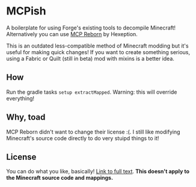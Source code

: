 # MCPish
A boilerplate for using Forge's existing tools to decompile Minecraft! Alternatively you can use [MCP Reborn](https://github.com/Hexeption/MCP-Reborn) by Hexeption.

This is an outdated less-compatible method of Minecraft modding but it's useful for making quick changes! If you want to create something serious, using a Fabric or Quilt (still in beta) mod with mixins is a better idea.

## How
Run the gradle tasks `setup extractMapped`. Warning: this will override everything!

## Why, toad
MCP Reborn didn't want to change their license :(. I still like modifying Minecraft's source code directly to do very stuipd things to it!

## License
You can do what you like, basically! [Link to full text](LICENSE). **This doesn't apply to the Minecraft source code and mappings.**
